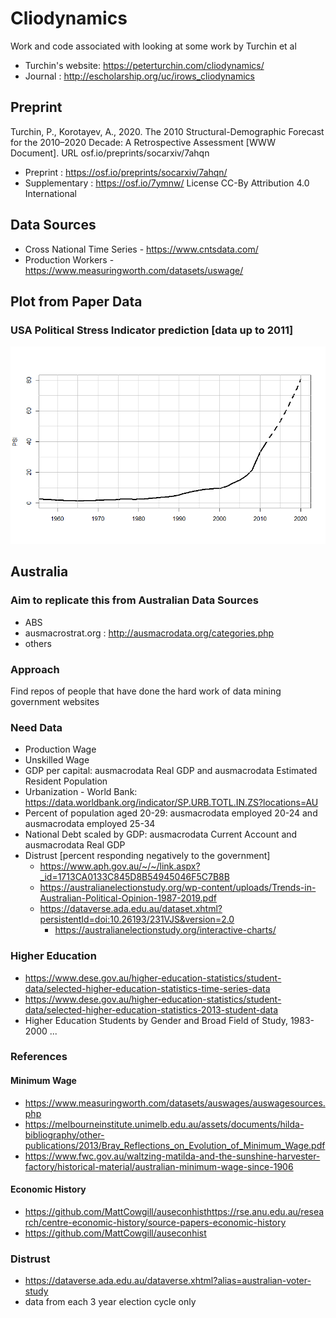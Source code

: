 # Cliodynamics
Work and code associated with looking at some work by Turchin et al
- Turchin's website: https://peterturchin.com/cliodynamics/
- Journal : http://escholarship.org/uc/irows_cliodynamics


## Preprint
Turchin, P., Korotayev, A., 2020. The 2010 Structural-Demographic Forecast for the 2010–2020 Decade: A Retrospective Assessment [WWW Document]. URL osf.io/preprints/socarxiv/7ahqn

- Preprint : https://osf.io/preprints/socarxiv/7ahqn/
- Supplementary : https://osf.io/7ymnw/
License
CC-By Attribution 4.0 International


## Data Sources
- Cross National Time Series - https://www.cntsdata.com/
- Production Workers - https://www.measuringworth.com/datasets/uswage/


## Plot from Paper Data
### USA Political Stress Indicator prediction [data up to 2011]
![Political Stress Indicator](https://github.com/RichardScottOZ/Cliodynamics/blob/main/Turchin_Korotayev_R/Political_Stress_indicator.png)


## Australia
### Aim to replicate this from Australian Data Sources
- ABS
- ausmacrostrat.org : http://ausmacrodata.org/categories.php
- others

### Approach
Find repos of people that have done the hard work of data mining government websites

### Need Data
- Production Wage
- Unskilled Wage
- GDP per capital: ausmacrodata Real GDP and ausmacrodata Estimated Resident Population
- Urbanization - World Bank: https://data.worldbank.org/indicator/SP.URB.TOTL.IN.ZS?locations=AU
- Percent of population aged 20-29: ausmacrodata employed 20-24 and ausmacrodata employed 25-34
- National Debt scaled by GDP: ausmacrodata Current Account and ausmacrodata Real GDP
- Distrust [percent responding negatively to the government]
	- https://www.aph.gov.au/~/~/link.aspx?_id=1713CA0133C845D8B54945046F5C7B8B
	- https://australianelectionstudy.org/wp-content/uploads/Trends-in-Australian-Political-Opinion-1987-2019.pdf
	- https://dataverse.ada.edu.au/dataset.xhtml?persistentId=doi:10.26193/231VJS&version=2.0
		- https://australianelectionstudy.org/interactive-charts/
	
### Higher Education
- https://www.dese.gov.au/higher-education-statistics/student-data/selected-higher-education-statistics-time-series-data
- https://www.dese.gov.au/higher-education-statistics/student-data/selected-higher-education-statistics-2013-student-data
- Higher Education Students by Gender and Broad Field of Study, 1983-2000 ...


### References
#### Minimum Wage
- https://www.measuringworth.com/datasets/auswages/auswagesources.php
- https://melbourneinstitute.unimelb.edu.au/assets/documents/hilda-bibliography/other-publications/2013/Bray_Reflections_on_Evolution_of_Minimum_Wage.pdf
- https://www.fwc.gov.au/waltzing-matilda-and-the-sunshine-harvester-factory/historical-material/australian-minimum-wage-since-1906

#### Economic History
- https://github.com/MattCowgill/auseconhisthttps://rse.anu.edu.au/research/centre-economic-history/source-papers-economic-history
- https://github.com/MattCowgill/auseconhist
### Distrust
- https://dataverse.ada.edu.au/dataverse.xhtml?alias=australian-voter-study
- data from each 3 year election cycle only
